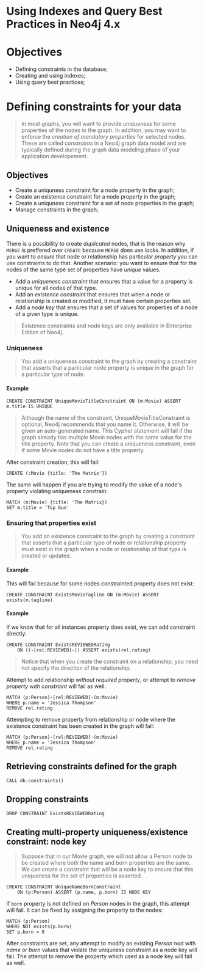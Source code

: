 Using Indexes and Query Best Practices in Neo4j 4.x
===

# Objectives

- Defining constraints in the database;
- Creating and using indexes;
- Using query best practices;

# Defining constraints for your data

> In most graphs, you will want to provide *uniqueness* for some properties of the nodes in the graph. In addition, you may want to enforce the *creation of mandatory properties* for selected nodes. These are called *constraints* in a Neo4j graph data model and are typically defined during the graph data modeling phase of your application developement.

## Objectives

- Create a uniquness constraint for a node property in the graph;
- Create an existence constraint for a node property in the graph;
- Create a uniquness constraint for a set of node properties in the graph;
- Manage constraints in the graph;

## Uniqueness and existence

There is a possibility to create *duplicated* nodes, that is the reason why `MERGE` is preffered over `CREATE` because `MERGE` does use *locks*. In addition, if you want to *ensure* that node or relationship has particular *property* you can use constraints to do that. Another scenario: you want to ensure that for the nodes of the same type set of properties have *unique* values. 

- Add a *uniqueness constraint* that ensures that a value for a property is unique for all nodes of that type.
- Add an *existence constraint* that ensures that when a node or relationship is created or modified, it must have certain properties set.
- Add a *node key* that ensures that a set of values for properties of a node of a given type is unique.

>Existence constraints and node keys are only available in Enterprise Edition of Neo4j.

### Uniqueness

>You add a uniqueness constraint to the graph by creating a constraint that asserts that a particular node property is unique in the graph for a particular type of node.

#### Example

```cypher
CREATE CONSTRAINT UniqueMovieTitleConstraint ON (m:Movie) ASSERT m.title IS UNIQUE
```

>Although the name of the constraint, UniqueMovieTitleConstraint is optional, Neo4j recommends that you name it. Otherwise, it will be given an auto-generated name. This Cypher statement will fail if the graph already has multiple Movie nodes with the same value for the title property. Note that you can create a uniqueness constraint, even if some Movie nodes do not have a title property.

After constraint creation, this will fail:

```cypher
CREATE (:Movie {title: 'The Matrix'})
```

The same will happen if you are trying to modify the value of a node's property violating uniqueness constrain:

```cypher
MATCH (m:Movie) {title: 'The Matrix})
SET m.title = 'Top Gun'
```

### Ensuring that properties exist

>You add an existence constraint to the graph by creating a constraint that asserts that a particular type of node or relationship property must exist in the graph when a node or relationship of that type is created or updated.

#### Example

This will fail because for some nodes constrainted property does not exist:

```cypher
CREATE CONSTRAINT ExistsMovieTagline ON (m:Movie) ASSERT exists(m.tagline)
```

#### Example

If we know that for all instances property does exist, we can add constraint directly:

```cypher
CREATE CONSTRAINT ExistsREVIEWEDRating
    ON ()-[rel:REVIEWED]-() ASSERT exists(rel.rating)
```

>Notice that when you create the constraint on a relationship, you need not specify the direction of the relationship.

Attempt to add relationship *without required property*, or attempt to *remove property with constraint* will fail as well:

```cypher
MATCH (p:Person)-[rel:REVIEWED]-(m:Movie)
WHERE p.name = 'Jessica Thompson'
REMOVE rel.rating
```

Attempting to remove property from relationship or node where the existence constraint has been created in the graph will fail:

```Cypher
MATCH (p:Person)-[rel:REVIEWED]-(m:Movie)
WHERE p.name = 'Jessica Thompson'
REMOVE rel.rating
```

## Retrieving constraints defined for the graph

```cypher
CALL db.constraints()
```

## Dropping constraints

```cypher
DROP CONSTRAINT ExistsREVIEWEDRating
```

## Creating multi-property uniqueness/existence constraint: node key

>Suppose that in our Movie graph, we will not allow a Person node to be created where both the name and born properties are the same. We can create a constraint that will be a node key to ensure that this uniqueness for the set of properties is asserted.

```cypher
CREATE CONSTRAINT UniqueNameBornConstraint 
    ON (p:Person) ASSERT (p.name, p.born) IS NODE KEY
```

If `born` property is not defined on *Person* nodes in the graph, this attempt will fail. It can be fixed by assigning the property to the nodes:

```Cypher
MATCH (p:Person)
WHERE NOT exists(p.born)
SET p.born = 0
```
After constraints are set, any attempt to modify an existing *Person* nod with *name* or *born* values that violate the uniquness constraint as a node key will fail. The attempt to remove the property which used as a node key will fail as well.

